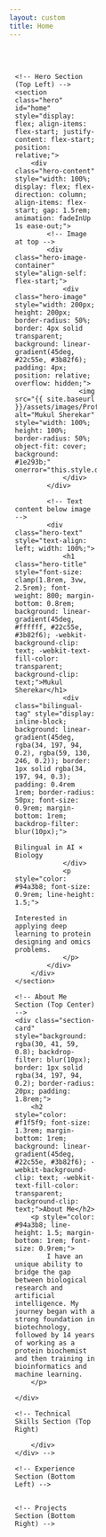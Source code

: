 ```yaml
---
layout: custom
title: Home
---
```


<!-- Main Layout Container -->
<div class="main-layout" style="display: grid; grid-template-columns: 1fr 1fr 1fr; grid-template-rows: auto auto; gap: 2rem; width: 100%; padding: 2rem 2%; min-height: 100vh; align-items: start;">

    <!-- Hero Section (Top Left) -->
    <section class="hero" id="home" style="display: flex; align-items: flex-start; justify-content: flex-start; position: relative;">
        <div class="hero-content" style="width: 100%; display: flex; flex-direction: column; align-items: flex-start; gap: 1.5rem; animation: fadeInUp 1s ease-out;">
            <!-- Image at top -->
            <div class="hero-image-container" style="align-self: flex-start;">
                <div class="hero-image" style="width: 200px; height: 200px; border-radius: 50%; border: 4px solid transparent; background: linear-gradient(45deg, #22c55e, #3b82f6); padding: 4px; position: relative; overflow: hidden;">
                    <img src="{{ site.baseurl }}/assets/images/Profile_Buenos_Aires.jpg" alt="Mukul Sherekar" style="width: 100%; height: 100%; border-radius: 50%; object-fit: cover; background: #1e293b;" onerror="this.style.display='none'">
                </div>
            </div>
            
            <!-- Text content below image -->
            <div class="hero-text" style="text-align: left; width: 100%;">
                <h1 class="hero-title" style="font-size: clamp(1.8rem, 3vw, 2.5rem); font-weight: 800; margin-bottom: 0.8rem; background: linear-gradient(45deg, #ffffff, #22c55e, #3b82f6); -webkit-background-clip: text; -webkit-text-fill-color: transparent; background-clip: text;">Mukul Sherekar</h1>
                <div class="bilingual-tag" style="display: inline-block; background: linear-gradient(45deg, rgba(34, 197, 94, 0.2), rgba(59, 130, 246, 0.2)); border: 1px solid rgba(34, 197, 94, 0.3); padding: 0.4rem 1rem; border-radius: 50px; font-size: 0.9rem; margin-bottom: 1rem; backdrop-filter: blur(10px);">
                    Bilingual in AI × Biology
                </div>
                <p style="color: #94a3b8; font-size: 0.9rem; line-height: 1.5;">
                    Interested in applying deep learning to protein designing and omics problems.
                </p>
            </div>
        </div>
    </section>

    <!-- About Me Section (Top Center) -->
    <div class="section-card" style="background: rgba(30, 41, 59, 0.8); backdrop-filter: blur(10px); border: 1px solid rgba(34, 197, 94, 0.2); border-radius: 20px; padding: 1.8rem;">
        <h2 style="color: #f1f5f9; font-size: 1.3rem; margin-bottom: 1rem; background: linear-gradient(45deg, #22c55e, #3b82f6); -webkit-background-clip: text; -webkit-text-fill-color: transparent; background-clip: text;">About Me</h2>
        <p style="color: #94a3b8; line-height: 1.5; margin-bottom: 1rem; font-size: 0.9rem;">
            I have an unique ability to bridge the gap between biological research and artificial intelligence. My journey began with a strong foundation in biotechnology, followed by 14 years of working as a protein biochemist and then training in bioinformatics and machine learning.
        </p>

    </div>

    <!-- Technical Skills Section (Top Right)

        </div>
    </div> -->

    <!-- Experience Section (Bottom Left) -->


    <!-- Projects Section (Bottom Right) -->


</div>

<!-- Contact Section -->
<section class="contact-section" id="contact" style="padding: 3rem 5%; text-align: center; background: rgba(15, 23, 42, 0.5);">
    <h2 class="section-title" style="text-align: center; font-size: 2rem; font-weight: 700; margin-bottom: 2rem; background: linear-gradient(45deg, #22c55e, #3b82f6); -webkit-background-clip: text; -webkit-text-fill-color: transparent; background-clip: text;">Let's Connect</h2>
    <div class="contact-links" style="display: flex; justify-content: center; gap: 1.5rem; flex-wrap: wrap;">
        <a href="mailto:mukulsherekar@gmail.com" class="contact-link" style="display: inline-flex; align-items: center; gap: 0.5rem; padding: 0.8rem 1.5rem; background: rgba(30, 41, 59, 0.8); border: 1px solid rgba(34, 197, 94, 0.3); border-radius: 50px; color: #e2e8f0; text-decoration: none; transition: all 0.3s ease; backdrop-filter: blur(10px); font-size: 0.9rem;">
            📧 Email
        </a>
        <a href="https://github.com/msherekar" class="contact-link" target="_blank" style="display: inline-flex; align-items: center; gap: 0.5rem; padding: 0.8rem 1.5rem; background: rgba(30, 41, 59, 0.8); border: 1px solid rgba(34, 197, 94, 0.3); border-radius: 50px; color: #e2e8f0; text-decoration: none; transition: all 0.3s ease; backdrop-filter: blur(10px); font-size: 0.9rem;">
            💻 GitHub
        </a>
        <a href="https://linkedin.com/in/mukulsherekar" class="contact-link" target="_blank" style="display: inline-flex; align-items: center; gap: 0.5rem; padding: 0.8rem 1.5rem; background: rgba(30, 41, 59, 0.8); border: 1px solid rgba(34, 197, 94, 0.3); border-radius: 50px; color: #e2e8f0; text-decoration: none; transition: all 0.3s ease; backdrop-filter: blur(10px); font-size: 0.9rem;">
            💼 LinkedIn
        </a>
        <a href="https://medium.com/me/stories/public" class="contact-link" target="_blank" style="display: inline-flex; align-items: center; gap: 0.5rem; padding: 0.8rem 1.5rem; background: rgba(30, 41, 59, 0.8); border: 1px solid rgba(34, 197, 94, 0.3); border-radius: 50px; color: #e2e8f0; text-decoration: none; transition: all 0.3s ease; backdrop-filter: blur(10px); font-size: 0.9rem;">
            ✍️ Blog
        </a>
        <a href="{{ site.baseurl }}/assets/documents/Bioinformatics_07262025.pdf" class="contact-link" target="_blank" style="display: inline-flex; align-items: center; gap: 0.5rem; padding: 0.8rem 1.5rem; background: rgba(30, 41, 59, 0.8); border: 1px solid rgba(34, 197, 94, 0.3); border-radius: 50px; color: #e2e8f0; text-decoration: none; transition: all 0.3s ease; backdrop-filter: blur(10px); font-size: 0.9rem;">
            📄 Resume
        </a>
    </div>
</section>

<style>
/* Hover effects */
.section-card {
    transition: all 0.3s ease;
}

.section-card:hover {
    transform: translateY(-5px);
    border-color: rgba(34, 197, 94, 0.4);
    box-shadow: 0 15px 30px rgba(34, 197, 94, 0.1);
}

.contact-link:hover {
    background: rgba(34, 197, 94, 0.1);
    transform: translateY(-3px);
    box-shadow: 0 10px 20px rgba(34, 197, 94, 0.2);
}

/* Responsive design */
@media (max-width: 1200px) {
    .main-layout {
        grid-template-columns: 1fr 1fr;
        grid-template-rows: auto auto auto;
        gap: 1.5rem;
        padding: 2rem 2%;
    }
    
    .hero {
        grid-column: 1 / 3;
        text-align: center;
    }
    
    .hero-content {
        align-items: center;
        max-width: 600px;
        margin: 0 auto;
    }
    
    .hero-text {
        text-align: center !important;
    }
    
    /* Experience section spans both columns */
    .section-card[style*="grid-column: 1 / 3"] {
        grid-column: 1 / 3;
    }
}

@media (max-width: 768px) {
    .main-layout {
        grid-template-columns: 1fr;
        grid-template-rows: auto auto auto auto auto;
        padding: 1rem 2%;
        gap: 1.5rem;
    }
    
    .hero-content {
        gap: 1.5rem;
    }
    
    .hero-image {
        width: 180px !important;
        height: 180px !important;
    }
    
    .section-card {
        padding: 1.5rem;
    }
    
    /* Reset grid-column for mobile */
    .section-card[style*="grid-column: 1 / 3"] {
        grid-column: 1;
    }
    
    /* Experience section internal grid becomes single column on mobile */
    .section-card[style*="grid-column: 1 / 3"] > div[style*="grid-template-columns"] {
        display: block !important;
    }
    
    .experience-item {
        margin-bottom: 1.5rem;
    }
    
    .contact-links {
        flex-direction: column;
        align-items: center;
    }
}

/* Smooth scrolling for navigation */
html {
    scroll-behavior: smooth;
}
</style>

